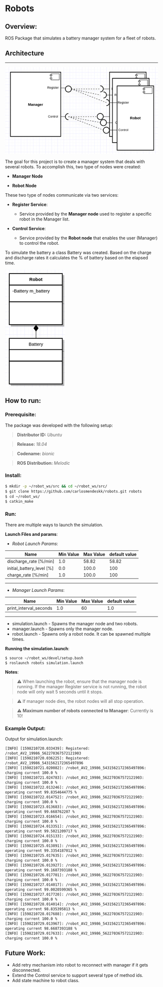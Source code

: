 # Robots

## Overview:

ROS Package that simulates a battery manager system for a fleet of robots. 

## Architecture
---
![Alt text](doc/diagram.png?raw=true "Manager Robot interfaces")

The goal for this project is to create a manager system that deals with several robots. To accomplish this, two type of nodes were created: 
- **Manager Node**
 
- **Robot Node**   

These two type of nodes communicate via two services:
- **Register Service**:
  - Service provided by the **Manager node** used to register a specific robot in the Manager list. 

- **Control Service**:
  - Service provided by the **Robot node** that enables the user (Manager) to control the robot. 

To simulate the battery a class Battery was created. Based on the charge and discharge rates it calculates the % of battery 
based on the elapsed time.

![Alt text](doc/RobotBattery.png?raw=true "Robot Battery")

## How to run:

### Prerequisite:

The package was developed with the following setup:

>**Distributor ID:**	*Ubuntu*

>**Release:**	*18.04*

>**Codename:**	*bionic*

>**ROS Distribution:** *Melodic*

### Install:

```sh
$ mkdir -p ~/robot_ws/src && cd ~/robot_ws/src/
$ git clone https://github.com/carlosmendeskk/robots.git robots
$ cd ~/robot_ws/
$ catkin_make
```

### Run:

There are multiple ways to launch the simulation. 

**Launch Files and params**:

 - *Robot Launch Params*:
  
| Name                  	| Min Value 	| Max Value 	| default value 	|
|-----------------------	|-----------	|-----------	|---------------	|
| discharge_rate  [%/min]  	| 1.0       	| 58.82     	| 58.82         	|
| initial_battery_level [%] | 0.0       	| 100.0     	| 100           	|
| charge_rate [%/min]      	| 1.0       	| 100.0     	| 100           	|
---
 - *Manager Launch Params*:
  
| Name                  	| Min Value 	| Max Value 	| default value 	|
|-----------------------	|-----------	|-----------	|---------------	|
| print_interval_seconds   	| 1.0       	| 60        	| 1.0           	|

--- 
-  simulation.launch - Spawns the manager node and two robots.
-  manager.launch - Spawns only the manager node.
-  robot.launch - Spawns only a robot node. It can be spawned multiple times.

**Running the simulation.launch**:
```
$ source ~/robot_ws/devel/setup.bash
$ roslaunch robots simulation.launch
```

**Notes**:
> :warning: When launching the robot, ensure that the manager node is running. If the manager Register service is not running, the robot node will only wait 5 seconds until it stops.

> :warning: If manager node dies, the robot nodes will all stop operation.

> :warning: **Maximum number of robots connected to Manager**: Currently is 10!


### Example Output:

Output for simulation.launch:

```
[INFO] [1598210720.033439]: Registered: /robot_AV2_19986_562270367572121903
[INFO] [1598210720.036225]: Registered: /robot_AV2_19986_5431562172365497896
[INFO] [1598210721.020082]: /robot_AV2_19986_5431562172365497896: charging current 100.0 %
[INFO] [1598210721.024783]: /robot_AV2_19986_562270367572121903: charging current 100.0 %
[INFO] [1598210722.013246]: /robot_AV2_19986_5431562172365497896: operating current 99.8354644775 %
[INFO] [1598210722.014752]: /robot_AV2_19986_562270367572121903: charging current 100.0 %
[INFO] [1598210723.013683]: /robot_AV2_19986_5431562172365497896: operating current 99.668762207 %
[INFO] [1598210723.016654]: /robot_AV2_19986_562270367572121903: charging current 100.0 %
[INFO] [1598210724.013351]: /robot_AV2_19986_5431562172365497896: operating current 99.5021209717 %
[INFO] [1598210724.015133]: /robot_AV2_19986_562270367572121903: charging current 100.0 %
[INFO] [1598210725.013891]: /robot_AV2_19986_5431562172365497896: operating current 99.3354187012 %
[INFO] [1598210725.017635]: /robot_AV2_19986_562270367572121903: charging current 100.0 %
[INFO] [1598210726.013927]: /robot_AV2_19986_5431562172365497896: operating current 99.1687393188 %
[INFO] [1598210726.017701]: /robot_AV2_19986_562270367572121903: charging current 100.0 %
[INFO] [1598210727.014017]: /robot_AV2_19986_5431562172365497896: operating current 99.0020599365 %
[INFO] [1598210727.017720]: /robot_AV2_19986_562270367572121903: charging current 100.0 %
[INFO] [1598210728.014014]: /robot_AV2_19986_5431562172365497896: operating current 98.835395813 %
[INFO] [1598210728.017688]: /robot_AV2_19986_562270367572121903: charging current 100.0 %
[INFO] [1598210729.013967]: /robot_AV2_19986_5431562172365497896: operating current 98.6687393188 %
[INFO] [1598210729.017633]: /robot_AV2_19986_562270367572121903: charging current 100.0 %
```

## Future Work:
-   Add retry mechanism into robot to reconnect with manager if it gets disconnected.
-   Extend the Control service to support several type of method ids.
-   Add state machine to robot class.
